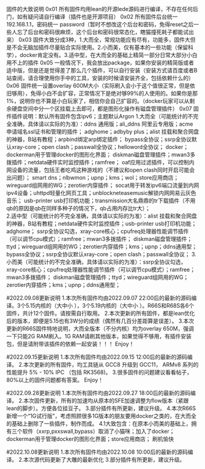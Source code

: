固件的大致说明
0x01 所有固件均用lean的开源lede源码进行编译，不存在任何后门，如有疑问请自行编译（插件也是开源项目）
0x02 所有固件后台统一192.168.1.1，密码统一 password（暂时不想改这个后台和密码，免得reset之后一些人忘了后台和密码很麻烦，这个后台和密码很常态化，瞎猫撞死耗子都能试出来）
0x03 固件大致分成3种，1.大而全，常规功能应有尽有，功能多，固件大但是不会无脑加插件尽量贴合实际使用。2.小而美，仅有基本的一些功能（保留科学），docker肯定没有。3.适中型，在大而全的基础上精简一部分日常大部分小白用不上的插件
0x05 一般情况下，我会放出package，如果你安装的精简版或者适中版，但是还是觉得差了那么几个插件，可以自行安装（安装方式请百度或者B站查阅，请合理使用你手中的工具，安装的时候请安装齐全，包括依赖什么的）
0x06 固件统一设置overlay 600M大小（实际刷入会小于这个值很正常，但是依旧够用），免得小白不会扩容，正常情况下是绝对够99%的人使用的。如果你是那1%，说明你也不算是小白玩家了，相信你会自己扩容的。（docker玩家可以从剩余硬盘空间中分一个区挂载上去即可，都是图形化操作有磁盘管理插件）
0x07 固件插件说明：默认所有固件包含ipv6；主题默认Argon
    1.大而全（可能统计的不完全准确，具体请以实际的为准）：ddns 通用版；ali_ddns 阿里云专用版；acme 申请域名ssl证书和管理的插件；
        adghome；adbyby plus；alist 挂载和聚合网盘的神器，B站有教程；arpbind绑定arp绑定插件；
        bypass全协议；ssrp全协议默认xray-core；open clash；passwall全协议；helloword全协议；
        docker；dockerman用于管理docker的图形化界面；
        diskman磁盘管理插件；mwan3多拨插件；netdata硬件实时监控插件；ramfree；
        oaf应用过滤插件，可以控制内网设备的流量，包括王者吃鸡这种游戏的（不建议和open clash同时开启可能会出问题）；
        smart dns；nlbwmon；upnp；kms；wol；store应用商店；wireguard组网用的WG；zerotier内穿插件；
        socat用于转发ipv6端口流量到内网ipv4设备；uhttpd轻量化网页工具；unblockneteasemusic解锁内网网易云灰色音乐；
        usb-printer usb打印机功能；transmission大名鼎鼎的tr下载插件（不用qb的原因是qb在同样多种子的情况下，qb占用内存比tr大）；     
   2.适中型（可能统计的不完全准确，具体请以实际的为准）：alist 挂载和聚合网盘的神器，B站有教程；netdata硬件实时监控插件；usb-printer usb打印机功能；adghome；
        ssrp全协议勾选，xray-core核心；cpufreq处理器性能调节插件（可以调节cpu模式）；ramfree；mwan3多拨插件；
        diskman磁盘管理插件；ttyd；wireguard组网用的WG；zerotier内穿插件；kms；upnp；ddns通用型；
        bypass全协议；ssrp全协议默认xray-core；open clash；passwall全协议；
   3.小而美（可能统计的不完全准确，具体请以实际的为准）：ssrp全协议勾选，xray-core核心；cpufreq处理器性能调节插件（可以调节cpu模式）；ramfree；mwan3多拨插件；
       diskman磁盘管理插件；ttyd；wireguard组网用的WG；zerotier内穿插件；kms；upnp；ddns通用型；

#2022.09.08更新说明
1.本次所有固件均由2022.09.07 22:00后的最新的源码编译。3个5.15内核的（大中小 ），3个5.19内核的（大中小 ）。R66S和R68S各6个固件，共计12个固件。请按需自行取用。
2.本次更新的所有固件，都是lean优化后的版本，即便是5.15也有3W分的成绩（偶然有几百分差距算是误差）。
3.本次更新的R66S固件特地说明，大而全版本（不分内核）均为overlay 650M，强调一下只能2G RAM刷入。1G RAM请刷其他版本，如果觉得不够用，有插件安装包，但是请附带该插件的依赖一起安装！！！
 Enjoy！

#2022.09.15更新说明
1.本次所有固件均由2022.09.15 12:00后的最新的源码编译。
2.本次更新的所有固件，均工具链从 GCC8 升级到 GCC11， ARMv8 系列的性能提升 5% - 10% IPC （包括 RK3568)。
3.很多固件的问题建议看看帖子，80%以上的固件问题都有答案。
 Enjoy！

#2022.09.28更新说明
1.本次所有固件均由2022.09.27 18:00后的最新的源码编译。
2.本次固件更新，所有的加速均从原本的SFE加速调整为flow版本（紧跟lean的脚步）。方便各位挂豆子。
3.部分插件有所更新，建议升级。
4.本次R66S新增一个“1G试行版”，考虑照顾很多1G版本的朋友要用docker之类的，在大而全的基础上删除了一些插件，制作而成。
  4.1大致包含：在原本小而美的基础上，拥有三个软件（xxrp,pxxswall,bypass）取消了小猫咪；加入了docker；dockerman用于管理docker的图形化界面；store应用商店；
刷机愉快       

#2022.10.08更新说明
1.本次所有固件均由2022.10.08 10:00后的最新的源码编译。
2.本次源代码更新了大雕的最新优化
3.部分插件有所更新，建议升级。



